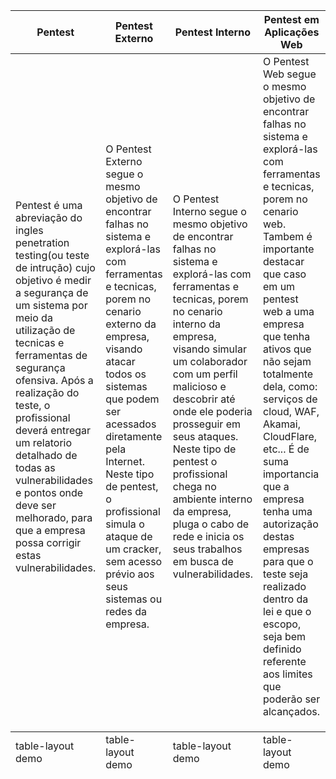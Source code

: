 <body>
  <table>
    <thead>
      <tr>
        <th>Pentest</th>
        <th>Pentest Externo</th>
        <th>Pentest Interno</th>
        <th>Pentest em Aplicações Web</th>
        <th>Pentest em Api</th>
      </tr>
    </thead>
    <tbody>
      <tr>
        <td>Pentest é uma abreviação do ingles penetration testing(ou teste de intrução) cujo objetivo é medir a segurança de um sistema por meio da utilização de tecnicas e ferramentas de segurança ofensiva. Após a realização do teste, o profissional deverá entregar um relatorio detalhado de todas as vulnerabilidades e pontos onde deve ser melhorado, para que a empresa possa corrigir estas vulnerabilidades.
        </td>
        <td>O Pentest Externo segue o mesmo objetivo de encontrar falhas no sistema e explorá-las com ferramentas e tecnicas, porem no cenario externo da empresa, visando atacar todos os sistemas que podem ser acessados ​​diretamente pela Internet. Neste tipo de pentest, o profissional simula o ataque de um cracker, sem acesso prévio aos seus sistemas ou redes da empresa.
        </td>
        <td>O Pentest Interno segue o mesmo objetivo de encontrar falhas no sistema e explorá-las com ferramentas e tecnicas, porem no cenario interno da empresa, visando simular um colaborador com um perfil malicioso e descobrir até onde ele poderia prosseguir em seus ataques. Neste tipo de pentest o profissional chega no ambiente interno da empresa, pluga o cabo de rede e inicia os seus trabalhos em busca de vulnerabilidades.
        </td>
        <td>O Pentest Web segue o mesmo objetivo de encontrar falhas no sistema e explorá-las com ferramentas e tecnicas, porem no cenario web. Tambem é importante destacar que caso em um pentest web a uma empresa que tenha ativos que não sejam totalmente dela, como: serviços de cloud, WAF, Akamai, CloudFlare, etc... É de suma importancia que a empresa tenha uma autorização destas empresas para que o teste seja realizado dentro da lei e que o escopo, seja bem definido referente aos limites que poderão ser alcançados.
        </td>
        <td>O Pentest em API tem como objetivo encontrar falhas e vulnerabilidades em APIs de aplicações webs através de endpoints, por exemplo, que são utilizados de canal para os black hats explorarem a segurança da sua aplicação Web e acessar os dados sensíveis de sua empresa.
        </td>
      </tr>
      <tr>
        <td></td>
      </tr>
      <tr>
        <td></td>
      </tr>
      <tr>
        <td></td>
      </tr>
    </tbody>
    <tfoot>
      <tr>
        <td>table-layout demo</td>
        <td>table-layout demo</td>
        <td>table-layout demo</td>
        <td>table-layout demo</td>
      </tr>
    </tfoot>
  </table>
</body>
